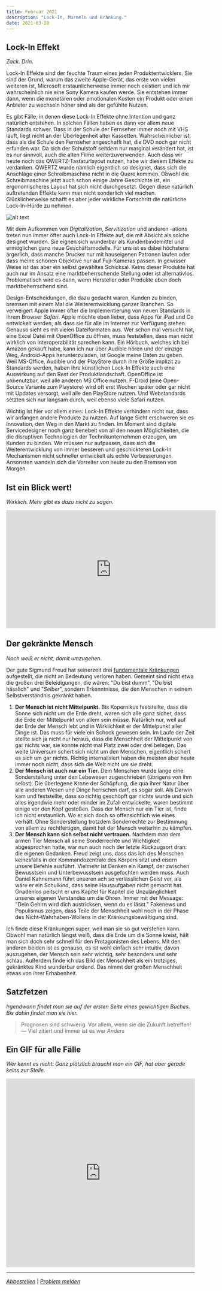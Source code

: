 ```yaml
---
title: Februar 2021
description: "Lock-In, Murmeln und Kränkung."
date: 2021-03-28
---
```


## Lock-In Effekt

_Zack. Drin._

Lock-In Effekte sind der feuchte Traum eines jeden Produktentwicklers. Sie sind der Grund, warum das zweite Apple-Gerät, das erste von vielen weiteren ist, Microsoft erstaunlicherweise immer noch existiert und ich mir wahrscheinlich nie eine Sony Kamera kaufen werde. Sie entstehen immer dann, wenn die monetären oder emotionalen Kosten ein Produkt oder einen Anbieter zu wechseln höher sind als der gefühlte Nutzen.

Es gibt Fälle, in denen diese Lock-In Effekte ohne Intention und ganz natürlich entstehen. In solchen Fällen haben es dann vor allem neue Standards schwer. Dass in der Schule der Fernseher immer noch mit VHS läuft, liegt nicht an der Überlegenheit alter Kassetten. Wahrscheinlicher ist, dass als die Schule den Fernseher angeschafft hat, die DVD noch gar nicht erfunden war. Da sich der Schulstoff seitdem nur marginal verändert hat, ist es nur sinnvoll, auch die alten Filme weiterzuverwenden. Auch dass wir heute noch das QWERTZ-Tastaturlayout nutzen, habe wir diesem Effekte zu verdanken. QWERTZ wurde nämlich eigentlich so designet, dass sich die Anschläge einer Schreibmaschine nicht in die Quere kommen. Obwohl die Schreibmaschine jetzt auch schon einige Jahre Geschichte ist, ein ergonomischeres Layout hat sich nicht durchgesetzt. Gegen diese natürlich auftretenden Effekte kann man nicht sonderlich viel machen. Glücklicherweise schafft es aber jeder wirkliche Fortschritt die natürliche Lock-In-Hürde zu nehmen.

![alt text](./01.png)

Mit dem Aufkommen von _Digitalization_, _Servitization_ und anderen -ations treten nun immer öfter auch Lock-In Effekte auf, die mit Absicht als solche designet wurden. Sie eignen sich wunderbar als Kundenbindemittel und ermöglichen ganz neue Geschäftsmodelle. Für uns ist es dabei höchstens ärgerlich, dass manche Drucker nur mit hauseigenen Patronen laufen oder dass meine schönen Objektive nur auf Fuji-Kameras passen. In gewisser Weise ist das aber ein selbst gewähltes Schicksal. Keins dieser Produkte hat auch nur im Ansatz eine marktbeherrschende Stellung oder ist alternativlos. Problematisch wird es dann, wenn Hersteller oder Produkte eben doch marktbeherrschend sind.

Design-Entscheidungen, die dazu gedacht waren, Kunden zu binden, bremsen mit einem Mal die Weiterentwicklung ganzer Branchen. So verweigert Apple immer öfter die Implementierung von neuen Standards in ihrem Browser _Safari_. Apple möchte eben lieber, dass Apps für iPad und Co entwickelt werden, als dass sie für alle im Internet zur Verfügung stehen. Genauso sieht es mit vielen Dateiformaten aus. Wer schon mal versucht hat, eine Excel Datei mit OpenOffice zu öffnen, muss feststellen, dass man nicht wirklich von Interoperabilität sprechen kann. Ein Hörbuch, welches ich bei Amazon gekauft habe, kann ich nur über Audible hören und der einzige Weg, Android-Apps herunterzuladen, ist Google meine Daten zu geben. Weil MS-Office, Audible und der PlayStore durch ihre Größe implizit zu Standards werden, haben ihre künstlichen Lock-In Effekte auch eine Auswirkung auf den Rest der Produktlandschaft. OpenOffice ist unbenutzbar, weil alle anderen MS Office nutzen. F-Droid (eine Open-Source Variante zum Playstore) wird oft erst Wochen später oder gar nicht mit Updates versorgt, weil alle den PlayStore nutzen. Und Webstandards setzten sich nur langsam durch, weil ebenso viele Safari nutzen.

Wichtig ist hier vor allem eines: Lock-In Effekte verhindern nicht nur, dass wir anfangen andere Produkte zu nutzen. Auf lange Sicht erschweren sie es Innovation, den Weg in den Markt zu finden. Im Moment sind digitale Servicedesigner noch ganz benebelt von all den neuen Möglichkeiten, die die disruptiven Technologien der Technikunternehmen erzeugen, um Kunden zu binden. Wir müssen nur aufpassen, dass sich die Weiterentwicklung von immer besseren und geschickteren Lock-In Mechanismen nicht schneller entwickelt als echte Verbesserungen. Ansonsten wandeln sich die Vorreiter von heute zu den Bremsen von Morgen.

## Ist ein Blick wert!

_Wirklich. Mehr gibt es dazu nicht zu sagen._

<iframe width="560" height="315" src="https://www.youtube.com/embed/IvUU8joBb1Q" frameborder="0" allow="accelerometer; autoplay; clipboard-write; encrypted-media; gyroscope; picture-in-picture" allowfullscreen></iframe>

## Der gekränkte Mensch

_Noch weiß er nicht, damit umzugehen._

Der gute Sigmund Freud hat seinerzeit drei [fundamentale Kränkungen](https://archive.org/stream/eineschwierigkei29097gut/pg29097.txt) aufgestellt, die nicht an Bedeutung verloren haben. Gemeint sind nicht etwa die großen drei Beleidigungen, die wären: "Du bist dumm", "Du bist hässlich" und "_Selber_", sondern Erkenntnisse, die den Menschen in seinem Selbstverständnis gekränkt haben.

1. **Der Mensch ist nicht Mittelpunkt.** Bis Kopernikus feststellte, dass die Sonne sich nicht um die Erde dreht, waren sich alle ganz sicher, dass die Erde der Mittelpunkt von allem sein müsse. Natürlich nur, weil auf der Erde der Mensch lebt und in Wirklichkeit er der Mittelpunkt aller Dinge ist. Das muss für viele ein Schock gewesen sein. Im Laufe der Zeit stellte sich ja nicht nur heraus, dass die Menschheit der Mittelpunkt von gar nichts war, sie konnte nicht mal Platz zwei oder drei belegen. Das weite Universum schert sich nicht um den Menschen, eigentlich schert es sich um gar nichts. Richtig internalisiert haben die meisten aber heute immer noch nicht, dass sich die Welt nicht um sie dreht.
2. **Der Mensch ist auch nur ein Tier.** Dem Menschen wurde lange eine Sonderstellung unter den Lebewesen zugeschrieben (übrigens von ihm selbst). Die überlegene Krone der Schöpfung, die qua ihrer Natur über alle anderen Wesen und Dinge herrschen darf, es sogar soll. Als Darwin kam und feststellte, dass so richtig geschöpft gar nichts wurde und sich alles irgendwie mehr oder minder im Zufall entwickelte, waren bestimmt einige vor den Kopf gestoßen. Dass der Mensch nur ein Tier ist, finde ich nicht erstaunlich. Wo er sich doch so offensichtlich wie eines verhält. Ohne Sonderstellung trotzdem Sonderrechte zur Bestimmung von allem zu rechtfertigen, damit hat der Mensch weiterhin zu kämpfen.
3. **Der Mensch kann sich selbst nicht vertrauen.** Nachdem man dem armen Tier Mensch all seine Sonderrechte und Wichtigkeit abgesprochen hatte, war nun auch noch der letzte Rückzugsort dran: die eigenen Gedanken. Freud zeigt uns, dass das Ich des Menschen keinesfalls in der Kommandozentrale des Körpers sitzt und eisern unsere Befehle ausführt. Vielmehr ist Denken ein Kampf, der zwischen Bewusstsein und Unterbewusstsein ausgefochten werden muss. Auch Daniel Kahnemann führt unseren ach so verlässlichen Geist vor, als wäre er ein Schulkind, dass seine Hausaufgaben nicht gemacht hat. Gnadenlos peitscht er uns Kapitel für Kapitel die Unzulänglichkeit unseres eigenen Verstandes um die Ohren. Immer mit der Message: "Dein Gehirn wird dich austricksen, wenn du es lässt." Fakenews und Populismus zeigen, dass Teile der Menschheit wohl noch in der Phase des Nicht-Wahrhaben-Wollens in der Kränkungsbewältigung sind.

Ich finde diese Kränkungen super, weil man sie so gut verstehen kann. Obwohl man natürlich längst weiß, dass die Erde um die Sonne kreist, hält man sich doch sehr schnell für den Protagonisten des Lebens. Mit den anderen beiden ist es genauso, es ist wohl einfach sehr intuitiv, davon auszugehen, der Mensch sein sehr wichtig, sehr besonders und sehr schlau. Außerdem finde ich das Bild der Menschheit als ein trotziges, gekränktes Kind wunderbar erdend. Das nimmt der großen Menschheit etwas von ihrer Erhabenheit.

## Satzfetzen

_Irgendwann findet man sie auf der ersten Seite eines gewichtigen Buches. Bis dahin findet man sie hier._

> Prognosen sind schwierig. Vor allem, wenn sie die Zukunft betreffen!
> — Viel zitiert und immer ist es wer _Anders_

## Ein GIF für alle Fälle

_Wer kennt es nicht: Ganz plötzlich braucht man ein GIF, hat aber gerade keins zur Stelle._

<div style="width:100%;height:0;padding-bottom:100%;position:relative;"><iframe src="https://giphy.com/embed/13sozYO4hmSMUw" width="100%" height="100%" style="position:absolute" frameBorder="0" class="giphy-embed" allowFullScreen></iframe></div>

---

_[Abbestellen](https://www.youtube.com/watch?v=dQw4w9WgXcQ)_ | _[Problem melden](https://www.youtube.com/watch?v=UG4Eg5KoGik)_
